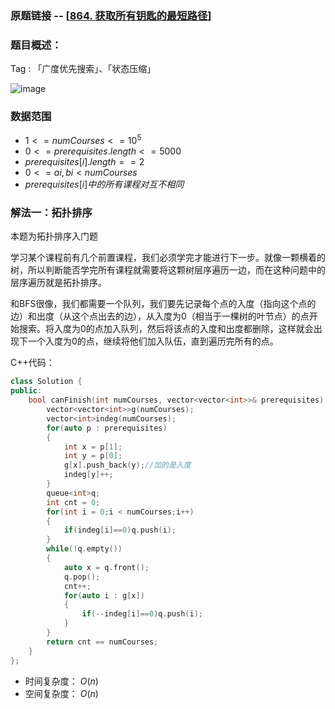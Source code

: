 ### 原题链接 -- [[864. 获取所有钥匙的最短路径](https://leetcode.cn/problems/shortest-path-to-get-all-keys/)]

### 题目概述：
Tag : 「广度优先搜索」、「状态压缩」

![image](https://user-images.githubusercontent.com/99656524/201506862-1b9a8f94-718f-47f0-87d0-9842787f4f78.png)

### 数据范围
* $1 <= numCourses <= 10^5$
* $0 <= prerequisites.length <= 5000$
* $prerequisites[i].length == 2$
* $0 <= ai, bi < numCourses$
* $prerequisites[i] 中的所有课程对 互不相同$

### 解法一：拓扑排序
本题为拓扑排序入门题

学习某个课程前有几个前置课程，我们必须学完才能进行下一步。就像一颗横着的树，所以判断能否学完所有课程就需要将这颗树层序遍历一边，而在这种问题中的层序遍历就是拓扑排序。

和BFS很像，我们都需要一个队列，我们要先记录每个点的入度（指向这个点的边）和出度（从这个点出去的边），从入度为0（相当于一棵树的叶节点）的点开始搜索。将入度为0的点加入队列，然后将该点的入度和出度都删除，这样就会出现下一个入度为0的点，继续将他们加入队伍，直到遍历完所有的点。

C++代码：
```cpp
class Solution {
public:
    bool canFinish(int numCourses, vector<vector<int>>& prerequisites) {
        vector<vector<int>>g(numCourses);
        vector<int>indeg(numCourses);
        for(auto p : prerequisites)
        {
            int x = p[1];
            int y = p[0];
            g[x].push_back(y);//加的是入度
            indeg[y]++;
        }
        queue<int>q;
        int cnt = 0;
        for(int i = 0;i < numCourses;i++)
        {
            if(indeg[i]==0)q.push(i);
        }
        while(!q.empty())
        {
            auto x = q.front();
            q.pop();
            cnt++;
            for(auto i : g[x])
            {
                if(--indeg[i]==0)q.push(i);
            }
        }
        return cnt == numCourses;
    }
};
```
* 时间复杂度： $O(n)$
* 空间复杂度： $O(n)$
